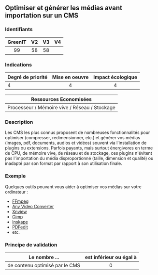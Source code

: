 ## Optimiser et générer les médias avant importation sur un CMS

### Identifiants

| GreenIT |  V2  |  V3  |  V4  |
|:-------:|:----:|:----:|:----:|
|   99   | 58  | 58  |      |

### Indications

| Degré de priorité |      Mise en oeuvre       |  Impact écologique    |
|-------------------|:-------------------------:|:---------------------:|
| 4 | 4 | 4 |

|Ressources Economisées                                      |
|:----------------------------------------------------------:|
|  Processeur / Mémoire vive / Réseau / Stockage  |

### Description

Les CMS les plus connus proposent de nombreuses fonctionnalités pour optimiser (compresser, redimensionner, etc.) et générer vos médias (images, pdf, documents, audios et vidéos) souvent via l'installation de plugins ou extensions. Parfois payants, mais surtout énergivores en terme de CPU, de mémoire vive, de réseau et de stockage, ces plugins n'évitent pas l'importation du média disproportionné (taille, dimension et qualité) ou inadapté par son format par rapport à son utilisation finale.

### Exemple

Quelques outils pouvant vous aider à optimiser vos médias sur votre ordinateur :
- [FFmpeg](https://www.ffmpeg.org/)
- [Any Video Converter](https://www.any-video-converter.com/products/video-converter-free/)
- [Xnview](https://www.xnview.com/fr/)
- [Gimp](https://www.gimp.org/)
- [Inskape](https://inkscape.org/fr/)
- [PDFedit](https://sourceforge.net/projects/pdfedit/)
- etc.

### Principe de validation

| Le nombre ...     | est inférieur ou égal à   |  
|-------------------|:-------------------------:|
| de contenu optimisé par le CMS   |  0 |
